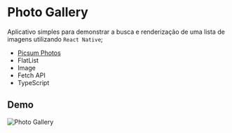 # Photo Gallery

Aplicativo simples para demonstrar a busca e renderização de uma lista de imagens utilizando `React Native`;

-  [Picsum Photos](https://picsum.photos/)
-  FlatList
-  Image
-  Fetch API
-  TypeScript

## Demo

![Photo Gallery]([relative/path/in/repository/to/image.svg](https://raw.githubusercontent.com/matheusgrodrigues/react-native-photo-galley/main/assets/images/demo.png))


